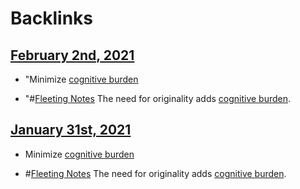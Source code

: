 
# Backlinks
## [February 2nd, 2021](<February 2nd, 2021.md>)
- "Minimize [cognitive burden](<cognitive burden.md>)

- "#[Fleeting Notes](<Fleeting Notes.md>) The need for originality adds [cognitive burden](<cognitive burden.md>).

## [January 31st, 2021](<January 31st, 2021.md>)
- Minimize [cognitive burden](<cognitive burden.md>)

- #[Fleeting Notes](<Fleeting Notes.md>) The need for originality adds [cognitive burden](<cognitive burden.md>).

